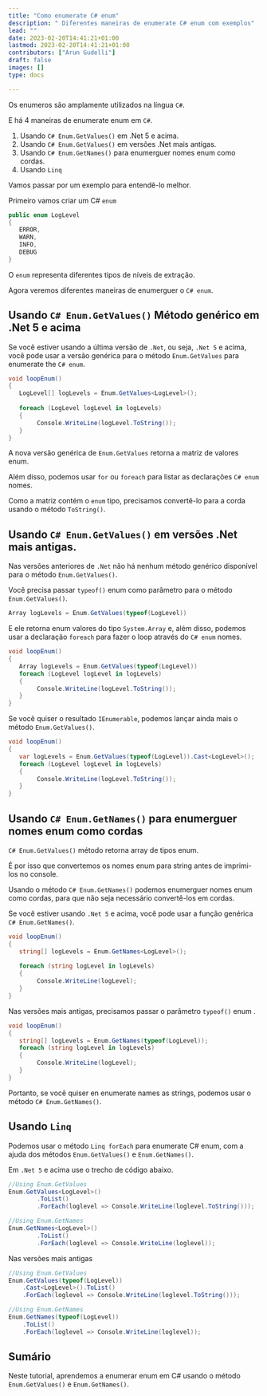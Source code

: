 ```yaml
---
title: "Como enumerate C# enum"
description: " Diferentes maneiras de enumerate C# enum com exemplos"
lead: ""
date: 2023-02-20T14:41:21+01:00
lastmod: 2023-02-20T14:41:21+01:00
contributors: ["Arun Gudelli"]
draft: false
images: []
type: docs

---
```


Os enumeros são amplamente utilizados na língua `C#`. 

E há 4 maneiras de enumerate enum em `C#`. 

1. Usando `C# Enum.GetValues()` em .Net 5 e acima.
2. Usando `C# Enum.GetValues()` em versões .Net mais antigas.
3. Usando `C# Enum.GetNames()` para enumerguer nomes enum como cordas.
4. Usando `Linq`

Vamos passar por um exemplo para entendê-lo melhor. 

Primeiro vamos criar um C# `enum`

```csharp
public enum LogLevel
{
   ERROR, 
   WARN, 
   INFO, 
   DEBUG
}
```

O `enum` representa diferentes tipos de níveis de extração.

Agora veremos diferentes maneiras de enumerguer o `C# enum`.

## Usando `C# Enum.GetValues()` Método genérico em .Net 5 e acima

Se você estiver usando a última versão de `.Net`, ou seja, `.Net 5` e acima, você pode usar a versão genérica para o método `Enum.GetValues` para enumerate the `C# enum`.

```csharp
void loopEnum()
{
   LogLevel[] logLevels = Enum.GetValues<LogLevel>();
   
   foreach (LogLevel logLevel in logLevels)
   {
        Console.WriteLine(logLevel.ToString());
   }
}
```

A nova versão genérica de `Enum.GetValues` retorna a matriz de valores enum. 

Além disso, podemos usar `for` ou `foreach` para listar as declarações `C# enum` nomes. 

Como a matriz contém o `enum` tipo, precisamos convertê-lo para a corda usando o método `ToString()`.

## Usando `C# Enum.GetValues()` em versões .Net mais antigas.

Nas versões anteriores de `.Net` não há nenhum método genérico disponível para o método `Enum.GetValues()`. 

Você precisa passar `typeof()` enum como parâmetro para o método `Enum.GetValues()`. 

```csharp
Array logLevels = Enum.GetValues(typeof(LogLevel))
```
E ele retorna enum valores do tipo `System.Array` e, além disso, podemos usar a declaração `foreach` para fazer o loop através do `C# enum` nomes.

```csharp
void loopEnum()
{
   Array logLevels = Enum.GetValues(typeof(LogLevel))
   foreach (LogLevel logLevel in logLevels)
   {
        Console.WriteLine(logLevel.ToString());
   }
}
```

Se você quiser o resultado `IEnumerable`, podemos lançar ainda mais o método `Enum.GetValues()`.

```csharp
void loopEnum()
{
   var logLevels = Enum.GetValues(typeof(LogLevel)).Cast<LogLevel>();
   foreach (LogLevel logLevel in logLevels)
   {
        Console.WriteLine(logLevel.ToString());
   }
}
```

## Usando `C# Enum.GetNames()` para enumerguer nomes enum como cordas 

`C# Enum.GetValues()` método retorna array de tipos enum. 

É por isso que convertemos os nomes enum para string antes de imprimi-los no console.

Usando o método `C# Enum.GetNames()` podemos enumerguer nomes enum como cordas, para que não seja necessário convertê-los em cordas.

Se você estiver usando `.Net 5` e acima, você pode usar a função genérica `C# Enum.GetNames()`.

```csharp
void loopEnum()
{
   string[] logLevels = Enum.GetNames<LogLevel>();
   
   foreach (string logLevel in logLevels)
   {
        Console.WriteLine(logLevel);
   }
}
```

Nas versões mais antigas, precisamos passar o parâmetro `typeof()` enum .

```csharp
void loopEnum()
{
   string[] logLevels = Enum.GetNames(typeof(LogLevel));
   foreach (string logLevel in logLevels)
   {
        Console.WriteLine(logLevel);
   }
}
```

Portanto, se você quiser en enumerate names as strings, podemos usar o método `C# Enum.GetNames()`.

## Usando `Linq`

Podemos usar o método `Linq forEach` para enumerate C# enum, com a ajuda dos métodos `Enum.GetValues()` e `Enum.GetNames()`.

Em `.Net 5` e acima use o trecho de código abaixo.

```csharp
//Using Enum.GetValues
Enum.GetValues<LogLevel>()
        .ToList()
        .ForEach(loglevel => Console.WriteLine(loglevel.ToString()));

//Using Enum.GetNames
Enum.GetNames<LogLevel>()
        .ToList()
        .ForEach(loglevel => Console.WriteLine(loglevel));        
```

Nas versões mais antigas

```csharp
//Using Enum.GetValues
Enum.GetValues(typeof(LogLevel))
    .Cast<LogLevel>().ToList()
    .ForEach(loglevel => Console.WriteLine(loglevel.ToString()));

//Using Enum.GetNames
Enum.GetNames(typeof(LogLevel))
    .ToList()
    .ForEach(loglevel => Console.WriteLine(loglevel));    
```

## Sumário

Neste tutorial, aprendemos a enumerar enum em C# usando o método `Enum.GetValues()` e `Enum.GetNames()`.










